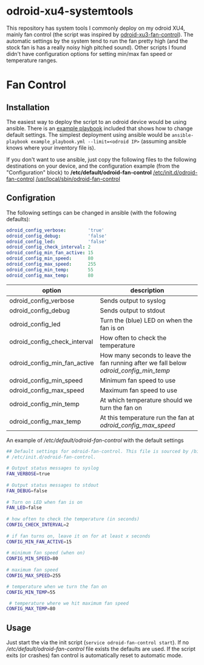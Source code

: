 # odroid-xu4-systemtools
This repository has system tools I commonly deploy on my odroid XU4, mainly fan control (the script was inspired by [odroid-xu3-fan-control](https://github.com/nthx/odroid-xu3-fan-control)). The automatic settings by the system tend to run the fan pretty high (and the stock fan is has a really noisy high pitched sound). Other scripts I found didn't have configuration options for setting min/max fan speed or temperature ranges.

# Fan Control

Installation
-
The easiest way to deploy the script to an odroid device would be using ansible. There is an [example playbook](example_playbook.yml) included that shows how to change default settings. The simplest deployment using ansible would be `ansible-playbook example_playbook.yml --limit=<odroid IP>` (assuming ansible knows where your inventory file is).

If you don't want to use ansible, just copy the following files to the following destinations on your device, and the configuration example (from the "Configuration" block) to **/etc/default/odroid-fan-control**
[/etc/init.d/odroid-fan-control](roles/odroid/files/odroid-fan-control.sh)
[/usr/local/sbin/odroid-fan-control](roles/odroid/files/odroid-fan-control.init)

Configration
-
The following settings can be changed in ansible (with the following defaults): 
```yaml
odroid_config_verbose:        'true'
odroid_config_debug:          'false'
odroid_config_led:            'false'
odroid_config_check_interval: 2
odroid_config_min_fan_active: 15
odroid_config_min_speed:      80
odroid_config_max_speed:      255
odroid_config_min_temp:       55
odroid_config_max_temp:       80
```
|option | description |
|--|--|
| odroid_config_verbose | Sends output to syslog |
| odroid_config_debug | Sends output to stdout |
| odroid_config_led | Turn the (blue) LED on when the fan is on |
| odroid_config_check_interval | How often to check the temperature |
| odroid_config_min_fan_active | How many seconds to leave the fan running after we fall below *odroid_config_min_temp* |
| odroid_config_min_speed | Minimum fan speed to use |
| odroid_config_max_speed | Maximum fan speed to use |
| odroid_config_min_temp | At which temperature should we turn the fan on |
| odroid_config_max_temp | At this temperature run the fan at *odroid_config_max_speed* |

An example of */etc/default/odroid-fan-control* with the default settings
```bash
## Default settings for odroid-fan-control. This file is sourced by /bin/sh from
# /etc/init.d/odroid-fan-control.
 
# Output status messages to syslog
FAN_VERBOSE=true
 
# Output status messages to stdout
FAN_DEBUG=false
 
# Turn on LED when fan is on
FAN_LED=false
 
# how often to check the temperature (in seconds)
CONFIG_CHECK_INTERVAL=2
 
# if fan turns on, leave it on for at least x seconds
CONFIG_MIN_FAN_ACTIVE=15
 
# minimum fan speed (when on)
CONFIG_MIN_SPEED=80
 
# maximum fan speed
CONFIG_MAX_SPEED=255

# temperature when we turn the fan on
CONFIG_MIN_TEMP=55

 # temperature where we hit maximum fan speed
CONFIG_MAX_TEMP=80
```

Usage
-
Just start the via the init script (`service odroid-fan-control start`). If no */etc/default/odroid-fan-control* file exists the defaults are used. If the script exits (or crashes) fan control is automatically reset to automatic mode.
